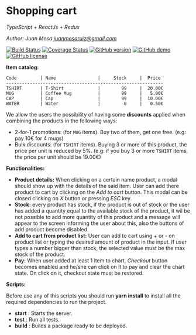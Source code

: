 # Shopping cart
*TypeScript + ReactJs + Redux*

*Author: Juan Mesa <juanmesaruiz@gmail.com>*

[![Build Status](https://img.shields.io/badge/build-passing-brightgreen.svg)](https://juanmesaruiz.github.io/shopping-cart/)
[![Coverage Status](https://img.shields.io/badge/coverage-100%25-brightgreen.svg)](https://htmlpreview.github.io/?https://github.com/juanmesaruiz/shopping-cart/blob/master/coverage/lcov-report/index.html)
[![GitHub version](https://img.shields.io/badge/version-1.0.0-cornflowerblue.svg)](https://github.com/juanmesaruiz/shopping-cart/blob/master/package.json)
[![GitHub demo](https://img.shields.io/badge/demo-available-blue.svg)](https://juanmesaruiz.github.io/shopping-cart/)
[![GitHub license](https://img.shields.io/badge/license-MIT-purple.svg)](https://github.com/juanmesaruiz/shopping-cart/blob/master/LICENSE.md)

**Item catalog:**
```
Code         | Name                |     Stock     |  Price
------------------------------------------------------------
TSHIRT       | T-Shirt             |        99     |  20.00€
MUG          | Coffee Mug          |        99     |   5.00€
CAP          | Cap                 |        99     |  10.00€
WATER        | Water               |         0     |   0.50€
```

We allow the users the possibility of having some **discounts** applied when combining the products in the following ways:

- 2-for-1 promotions: (for `MUG` items). Buy two of them, get one free. (e.g: pay 10€ for 4 mugs)
- Bulk discounts: (for `TSHIRT` items). Buying 3 or more of this product, the price per unit is reduced by 5%. (e.g: if you buy 3 or more `TSHIRT` items, the price per unit should be 19.00€)

**Functionalities:**
- **Product details:** When clicking on a certain name product, a modal should show up with the details of the said item. User can add there product to cart by clicking on the *Add to cart* button. This modal can be closed clicking on *X* button or pressing *ESC* key.
- **Stock:** every product has stock, if the product is out of stock or the user has added a quantity equal to the available stock of the product, it wil be not possible to add more quantity of this product and a message will appear to the screen informing the user about this, also the buttons of add product become disabled.
- **Add to cart from product list:** User can add to cart using + or - on product list or typing the desired amount of product in the input. If user types a number bigger than stock, the selected value must be the max stock of the product.
- **Pay:** When user added at least 1 item to chart, *Checkout* button becomes enabled and he/she can click on it to pay and clear the chart state. On click on it, checkout state must be restored.


**Scripts:**

Before use any of this scripts you should run **yarn install** to install all the required dependencies to run the project.
-  **start** : Starts the server.
-  **test** : Run all tests.
- **build** : Builds a package ready to be deployed.

